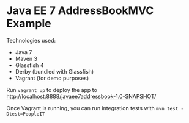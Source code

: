 # Java EE 7 AddressBookMVC Example

Technologies used:

- Java 7
- Maven 3
- Glassfish 4
- Derby (bundled with Glassfish)
- Vagrant (for demo purposes)

Run `vagrant up` to deploy the app to <http://localhost:8888/javaee7addressbook-1.0-SNAPSHOT/>

Once Vagrant is running, you can run integration tests with `mvn test -Dtest=PeopleIT`
